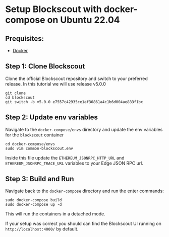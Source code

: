 # Setup Blockscout with docker-compose on Ubuntu 22.04

## Prequisites:
- [Docker](https://docs.docker.com/engine/install/ubuntu/)

## Step 1: Clone Blockscout
Clone the official Blockscout repository and switch to your preferred release. In this tutorial we will use release v5.0.0
```
git clone 
cd blockscout
git switch -b v5.0.0 e7557c42935ce1af30861a4c1b6d004ae883f1bc
```
## Step 2: Update env variables
Navigate to the `docker-compose/envs` directory and update the env variables for the `blockscout` container
```
cd docker-compose/envs
sudo vim common-blockscout.env
```
Inside this file update the `ETHEREUM_JSONRPC_HTTP_URL` and `ETHEREUM_JSONRPC_TRACE_URL` variables to your Edge JSON RPC url.

## Step 3: Build and Run
Navigate back to the `docker-compose` directory and run the enter commands:   
```
sudo docker-compose build
sudo docker-compose up -d
```
This will run the containers in a detached mode.

If your setup was correct you should can find the Blockscout UI running on `http://localhost:4000/` by default.
